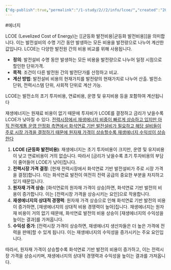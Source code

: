 ```yaml
---
{"dg-publish":true,"permalink":"/1-study/2//2/info/lcoe/","created":"2024-11-20T21:02:28.520+09:00","updated":"2025-06-03T20:07:21.114+09:00"}
---
```


#에너지 


LCOE (Levelized Cost of Energy)는 [[균등화 발전비용\|균등화 발전비용]]을 의미합니다. 이는 발전설비의 수명 기간 동안 발생하는 모든 비용을 발전량으로 나누어 계산한 값입니다. LCOE는 다양한 발전원 간의 비용 비교를 위해 사용됩니다.

- **정의**: 발전설비 수명 동안 발생하는 모든 비용을 발전량으로 나누어 일정 시점으로 할인한 단위가격.
- **목적**: 조건이 다른 발전원 간의 발전단가를 산정하고 비교.
- **계산 방법**: 발전설비 비용의 현재가치를 발전량의 현재가치로 나누어 산출. 발전소 단위, 전력시스템 단위, 사회적 단위로 계산 가능.

LCOE는 발전소의 초기 투자비용, 연료비용, 운영 및 유지비용 등을 포함하여 계산됩니다


재생에너지는 원재료 비용이 없기 때문에 투자비가 LCOE를 결정하고 금리가 낮을수록 LCOE가 낮아질 수 있다. [전력시장에서 재생에너지 비중이 빠르게 상승하고 있지만 아직 전력계통 운영 안정화 측면에서 화석연료 기반 발전설비가 필요하고 해당 설비들이 주로 시장 가격을 결정하기 때문에 원자재 가격이 상승할수록 재생에너지 수익성이 상승한다](9.11_돈이되는%20ESS.pdf#page=8&selection=161,0,247,0&color=yellow)
  
1. **LCOE (균등화 발전비용)**: 재생에너지는 초기 투자비용이 크지만, 운영 및 유지비용이 낮고 연료비용이 거의 없습니다. 따라서 [금리가 낮을수록 초기 투자비용의 부담이 줄어들어 LCOE가 낮아]집니다.
2. **전력시장 가격 결정**: [현재 전력시장에서 화석연료 기반 발전설비가 주로 시장 가격을 결정]합니다. 이는 화석연료 발전이 여전히 전력 공급의 중요한 부분을 차지하고 있기 때문입니다.
3. **원자재 가격 상승**: [화석연료의 원자재 가격이 상승]하면, 화석연료 기반 발전의 비용이 증가합니다. 이는 [전력시장 가격을 상승시키는 요인]으로 작용합니다.
4. **재생에너지의 상대적 경쟁력**: 원자재 가격 상승으로 인해 화석연료 기반 발전의 비용이 증가하면, [재생에너지의 상대적 비용 경쟁력이 높아]집니다. 재생에너지는 원자재 비용이 거의 없기 때문에, 화석연료 발전의 비용 상승이 [재생에너지의 수익성을 높이는 결과]를 가져옵니다.
5. **수익성 증가**: [전력시장 가격이 상승하면, 재생에너지 생산자들은 더 높은 가격에 전력을 판매]할 수 있게 됩니다. 이는 재생에너지의 수익성을 증가시키는 주요 요인입니다.

따라서, 원자재 가격이 상승할수록 화석연료 기반 발전의 비용이 증가하고, 이는 전력시장 가격을 상승시키며, 재생에너지의 상대적 경쟁력과 수익성을 높이는 결과를 가져옵니다.